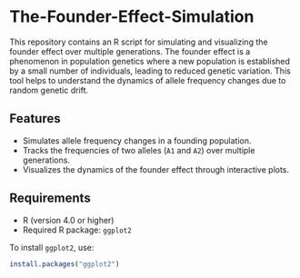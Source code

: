 # The-Founder-Effect-Simulation
This repository contains an R script for simulating and visualizing the founder effect over multiple generations. The founder effect is a phenomenon in population genetics where a new population is established by a small number of individuals, leading to reduced genetic variation. This tool helps to understand the dynamics of allele frequency changes due to random genetic drift.

## Features
- Simulates allele frequency changes in a founding population.
- Tracks the frequencies of two alleles (`A1` and `A2`) over multiple generations.
- Visualizes the dynamics of the founder effect through interactive plots.

## Requirements
- R (version 4.0 or higher)
- Required R package: `ggplot2`

To install `ggplot2`, use:
```R
install.packages("ggplot2")

